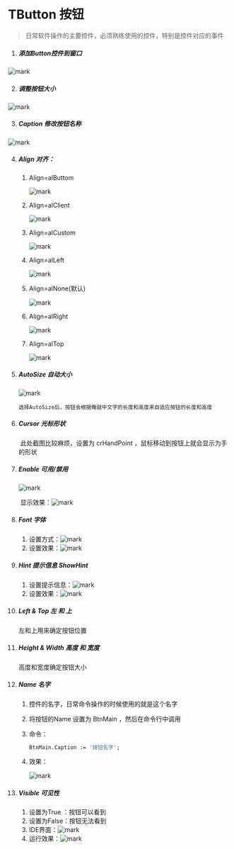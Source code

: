 # TButton 按钮

> 日常软件操作的主要控件，必须熟练使用的控件，特别是控件对应的事件

1. ##### 添加Button控件到窗口

![mark](http://imgs.coder163.com/blog/20200402/RbxqFdq103r2.png?imageslim)

2. ##### 调整按钮大小

![mark](http://imgs.coder163.com/blog/20200402/p2cBPq4oRuk8.png?imageslim)

3. ##### Caption 修改按钮名称

![mark](http://imgs.coder163.com/blog/20200402/UaWnR0PBMEbA.png?imageslim)

4. ##### Align 对齐：

   1. Align=alButtom

      ![mark](http://imgs.coder163.com/blog/20200402/CfE7R83yduEM.png?imageslim)

   2. Align=alClient

      ![mark](http://imgs.coder163.com/blog/20200402/DmWvcgptcxL3.png?imageslim)

   3. Align=alCustom

      ![mark](http://imgs.coder163.com/blog/20200402/7GGS1EF3X2r0.png?imageslim)

   4. Align=alLeft

      ![mark](http://imgs.coder163.com/blog/20200402/2gYFCuiDp2l9.png?imageslim)

   5. Align=alNone(默认)

      ![mark](http://imgs.coder163.com/blog/20200402/aOz8muqDJzxX.png?imageslim)

   6. Align=alRight

      ![mark](http://imgs.coder163.com/blog/20200402/U1eIKmPyM49L.png?imageslim)

   7. Align=alTop

      ![mark](http://imgs.coder163.com/blog/20200402/d6uE4AdsrQoo.png?imageslim)

5. ##### AutoSize 自动大小

   ![mark](http://imgs.coder163.com/blog/20200402/R9uNGyvFJhUQ.png?imageslim)

   ​	`选择AutoSize后，按钮会根据俺就中文字的长度和高度来自适应按钮的长度和高度`

6. ##### Cursor 光标形状

   ​	此处截图比较麻烦，设置为 crHandPoint ，鼠标移动到按钮上就会显示为手的形状

7. ##### Enable 可用/禁用

   ![mark](http://imgs.coder163.com/blog/20200402/DSwKRqL78055.png?imageslim)

   ​	显示效果：![mark](http://imgs.coder163.com/blog/20200402/BIQLgoHw0iI5.png?imageslim)

8. ##### Font 字体

   1. 设置方式：![mark](http://imgs.coder163.com/blog/20200402/BDrigA0J3FWq.png?imageslim)
   2. 设置效果：![mark](http://imgs.coder163.com/blog/20200402/SStGAo1UNL4l.png?imageslim)

9. ##### Hint 提示信息 ShowHint

   1. 设置提示信息：![mark](http://imgs.coder163.com/blog/20200402/1FBtdvzGPPKN.png?imageslim)
   2. 设置效果：![mark](http://imgs.coder163.com/blog/20200402/1uTPJb2mcGkP.png?imageslim)

10. ##### Left & Top 左 和 上

    左和上用来确定按钮位置

11. ##### Height & Width 高度 和 宽度

    高度和宽度确定按钮大小

12. ##### Name 名字

    1. 控件的名字，日常命令操作的时候使用的就是这个名字

    2. 将按钮的Name 设置为 BtnMain ，然后在命令行中调用

    3. 命令：

       ```pascal
       BtnMain.Caption := '按钮名字';  
       ```

    4. 效果：

       ![mark](http://imgs.coder163.com/blog/20200402/0LBo7DdMaD4j.png?imageslim)

13. ##### Visible 可见性

    1. 设置为True ：按钮可以看到
    2. 设置为False：按钮无法看到
    3. IDE界面：![mark](http://imgs.coder163.com/blog/20200402/CkHT8RHsPIsA.png?imageslim)
    4. 运行效果：![mark](http://imgs.coder163.com/blog/20200402/SxuUw24dpzIr.png?imageslim)

